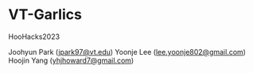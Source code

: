 # VT-Garlics
HooHacks2023

Joohyun Park (jpark97@vt.edu)
Yoonje Lee (lee.yoonje802@gmail.com)
Hoojin Yang (yhjhoward7@gmail.com)
